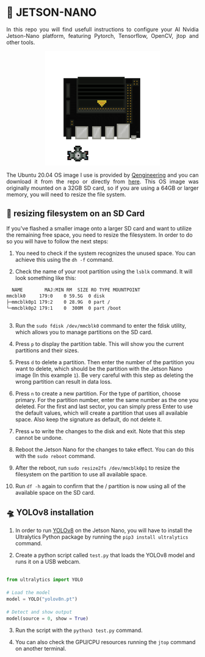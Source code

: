 # 🚀 JETSON-NANO

<p align="justify">
In this repo you will find usefull instructions to configure your AI Nvidia Jetson-Nano platform, featuring Pytorch, Tensorflow, OpenCV, jtop and other tools. 
</p>

<p align="center">
  <img src="https://github.com/JVPC0D3R/resources/blob/main/jetson_gif_jvp.gif" width="300" />
</p>

<p align="justify">
The Ubuntu 20.04 OS image I use is provided by <a href="https://github.com/Qengineering/Jetson-Nano-Ubuntu-20-image">Qengineering</a> and you can download it from the repo or directly from <a href="https://ln5.sync.com/dl/741c98fe0/x8kxkhgs-cgmzk7rf-n4m7pyw8-h64tzbv5/view/default/11304846510004">here</a>. This OS image was originally mounted on a 32GB SD card, so if you are using a 64GB or larger memory, you will need to resize the file system.
</p>



## 📏 resizing filesystem on an SD Card

<p align="justify">
  
If you've flashed a smaller image onto a larger SD card and want to utilize the remaining free space, you need to resize the filesystem. In order to do so you will have to follow the next steps:

</p>

<p align="justify">
  
1. You need to check if the system recognizes the unused space. You can achieve this using the ``` dh -f ``` command.
  
</p>

<p align="justify">
  
2. Check the name of your root partition using the ``` lsblk ``` command. It will look something like this:
  
</p>

```
  NAME        MAJ:MIN RM  SIZE RO TYPE MOUNTPOINT
mmcblk0     179:0    0 59.5G  0 disk
├─mmcblk0p1 179:2    0 28.9G  0 part /
└─mmcblk0p2 179:1    0  300M  0 part /boot
  
```
<p align="justify">
  
3. Run the ```sudo fdisk /dev/mmcblk0``` command to enter the fdisk utility, which allows you to manage partitions on the SD card.

</p>

<p align="justify">

4. Press ```p``` to display the partition table. This will show you the current partitions and their sizes.

</p>

<p align="justify">
  
5. Press ```d``` to delete a partition. Then enter the number of the partition you want to delete, which should be the partition with the Jetson Nano image (In this example ```1```). Be very careful with this step as deleting the wrong partition can result in data loss.

</p>

<p align="justify">
  
6. Press ```n``` to create a new partition. For the type of partition, choose primary. For the partition number, enter the same number as the one you deleted. For the first and last sector, you can simply press Enter to use the default values, which will create a partition that uses all available space. Also keep the signature as default, do not delete it.
</p>

<p align="justify">
  
7. Press ```w``` to write the changes to the disk and exit. Note that this step cannot be undone.

</p>

<p align="justify">
  
8. Reboot the Jetson Nano for the changes to take effect. You can do this with the ```sudo reboot``` command.

</p>

<p align="justify">
  
9. After the reboot, run ```sudo resize2fs /dev/mmcblk0p1``` to resize the filesystem on the partition to use all available space.

</p>

<p align="justify">
  
10. Run ```df -h``` again to confirm that the / partition is now using all of the available space on the SD card.
  
</p>


## 🛸 YOLOv8 installation

<p align="justify">
  
1. In order to run <a href="https://github.com/ultralytics/ultralytics">YOLOv8</a>  on the Jetson Nano, you will have to install the Ultralytics Python package by running the ``` pip3 install ultralytics ``` command.

</p>

<p align="justify">
  
2. Create a python script called ```test.py``` that loads the YOLOv8 model and runs it on a USB webcam.

</p>

```python

from ultralytics import YOLO

# Load the model
model = YOLO("yolov8n.pt")

# Detect and show output
model(source = 0, show = True)

```

<p align="justify">
  
3. Run the script with the ```python3 test.py``` command.

</p>

<p align="justify">
  
4. You can also check the GPU/CPU resources running the ```jtop``` command on another terminal.

</p>
